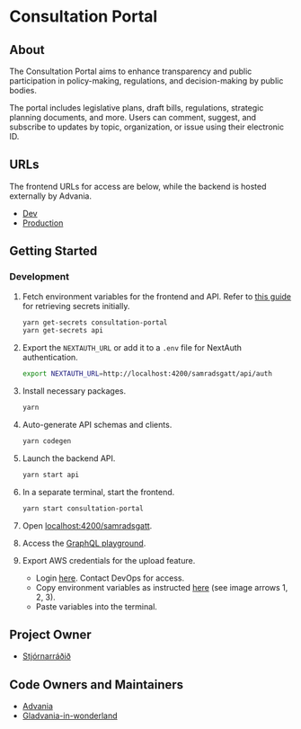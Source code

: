 # Consultation Portal

## About

The Consultation Portal aims to enhance transparency and public participation in policy-making, regulations, and decision-making by public bodies.

The portal includes legislative plans, draft bills, regulations, strategic planning documents, and more. Users can comment, suggest, and subscribe to updates by topic, organization, or issue using their electronic ID.

## URLs

The frontend URLs for access are below, while the backend is hosted externally by Advania.

- [Dev](https://beta.dev01.devland.is/samradsgatt)
- [Production](https://island.is/samradsgatt)

## Getting Started

### Development

1. Fetch environment variables for the frontend and API. Refer to [this guide](https://docs.devland.is/repository/aws-secrets#usage-to-fetch-secrets) for retrieving secrets initially.

   ```bash
   yarn get-secrets consultation-portal
   yarn get-secrets api
   ```

2. Export the `NEXTAUTH_URL` or add it to a `.env` file for NextAuth authentication.

   ```bash
   export NEXTAUTH_URL=http://localhost:4200/samradsgatt/api/auth
   ```

3. Install necessary packages.

   ```bash
   yarn
   ```

4. Auto-generate API schemas and clients.

   ```bash
   yarn codegen
   ```

5. Launch the backend API.

   ```bash
   yarn start api
   ```

6. In a separate terminal, start the frontend.

   ```bash
   yarn start consultation-portal
   ```

7. Open [localhost:4200/samradsgatt](http://localhost:4200/samradsgatt).

8. Access the [GraphQL playground](http://localhost:4200/api/graphql).

9. Export AWS credentials for the upload feature.

   - Login [here](https://island-is.awsapps.com/start#/). Contact DevOps for access.
   - Copy environment variables as instructed [here](https://docs.devland.is/technical-overview/devops/dockerizing#troubleshooting) (see image arrows 1, 2, 3).
   - Paste variables into the terminal.

## Project Owner

- [Stjórnarráðið](https://www.stjornarradid.is)

## Code Owners and Maintainers

- [Advania](https://www.advania.is)
- [Gladvania-in-wonderland](https://github.com/orgs/island-is/teams/gladvania-in-wonderland)
